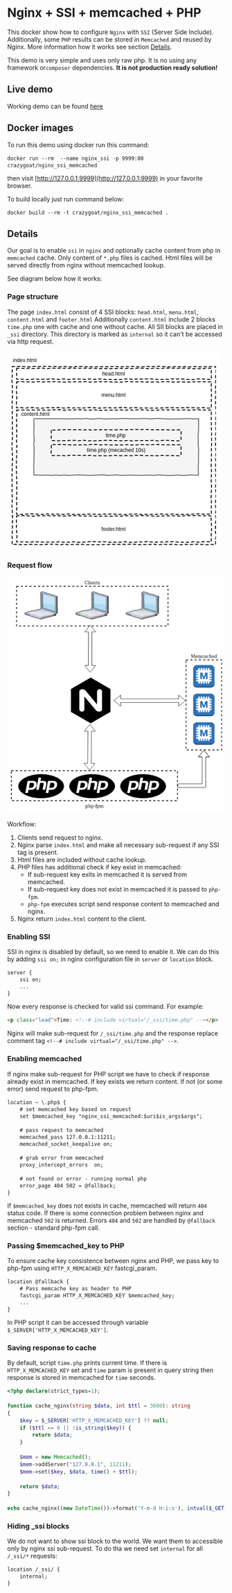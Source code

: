 # Nginx + SSI + memcached + PHP
This docker show how to configure `Nginx` with `SSI` (Server Side
Include). Additionally, some `PHP` results can be stored in `Memcached` and
reused by Nginx. More information how it works see section [Details](#details).

This demo is very simple and uses only raw php. It is no using any framework or`composer` dependencies.
**It is not production ready solution!**

## Live demo
Working demo can be found [here](https://nginx-ssi-memcached-ncz5ytyyqq-ew.a.run.app/)

## Docker images
To run this demo using docker run this command: 
```shell
docker run --rm  --name nginx_ssi -p 9999:80 crazygoat/nginx_ssi_memcached
```
then visit [http://127.0.0.1:9999](http://127.0.0.1:9999) in your favorite browser.

To build locally just run command below:
```shell
docker build --rm -t crazygoat/nginx_ssi_memcached .
```

## Details
Our goal is to enable `ssi` in `nginx` and optionally cache content from
php in `memcached` cache. Only content of `*.php` files is cached. 
Html files will be served directly from nginx without memcached lookup.

See diagram below how it works:

### Page structure
The page `index.html` consist of 4 SSI blocks: `head.html`, `menu.html`, `content.html` and `footer.html`
Additionally `content.html` include 2 blocks `time.php` one with cache and one without cache.
All SII blocks are placed in `_ssi` directory. This directory is marked as `internal` so
it can't be accessed via http request.

![SSI Components](https://raw.githubusercontent.com/crazy-goat/nginx_ssi_memcached/master/docs/ssi-components.png)

### Request flow
![Nginx SSI](https://raw.githubusercontent.com/crazy-goat/nginx_ssi_memcached/master/docs/nginx-ssi.png)

Workflow:
1. Clients send request to nginx.
2. Nginx parse `index.html` and make all necessary sub-request if any SSI tag is present.
3. Html files are included without cache lookup.
4. PHP files has additional check if key exist in memcached: 
   - If sub-request key exits in memcached it is served from memcached.
   - If sub-request key does not exist in memcached it is passed to `php-fpm`. 
   - `php-fpm` executes script send response content to memcached and nginx.
5. Nginx return `index.html` content to the client.

### Enabling SSI
SSI in nginx is disabled by default, so we need to enable it. We can do this
by adding `ssi on;` in nginx configuration file in `server` or `location` block.

```
server {
    ssi on;
    ...
} 
```

Now every response is checked for valid ssi command. For example:
```html
<p class="lead">Time: <!--# include virtual="/_ssi/time.php" --></p>
``` 

Nginx will make sub-request for `/_ssi/time.php` and the response replace comment tag
`<!--# include virtual="/_ssi/time.php" -->`.

### Enabling memcached
If nginx make sub-request for PHP script we have to check if response already exist
in memcached. If key exists we return content. If not (or some error) send
request to php-fpm. 

```
location ~ \.php$ {
    # set memcached key based on request
    set $memcached_key "nginx_ssi_memcached:$uri$is_args$args";
    
    # pass request to memcached
    memcached_pass 127.0.0.1:11211;
    memcached_socket_keepalive on;

    # grab error from memcached
    proxy_intercept_errors  on;

    # not found or error - running normal php
    error_page 404 502 = @fallback;
}
```

If `$memcached_key` does not exists in cache, memcached will return `404` status code.
If there is some connection problem between nginx and memcached `502` is returned. 
Errors `404` and `502` are handled by `@fallback` section - standard php-fpm call.

### Passing $memcached_key to PHP
To ensure cache key consistence between nginx and PHP, 
we pass key to php-fpm using `HTTP_X_MEMCACHED_KEY` fastcgi_param.

```
location @fallback {
    # Pass memcache key as header to PHP
    fastcgi_param HTTP_X_MEMCACHED_KEY $memcached_key;
    ...
}
```
In PHP script it can be accessed through variable `$_SERVER['HTTP_X_MEMCACHED_KEY']`.

### Saving response to cache
By default, script `time.php` prints current time. 
If there is `HTTP_X_MEMCACHED_KEY` set and `time`
param is present in query string then response is stored in memcached for `time` seconds. 

```php
<?php declare(strict_types=1);

function cache_nginx(string $data, int $ttl = 3600): string
{
    $key = $_SERVER['HTTP_X_MEMCACHED_KEY'] ?? null;
    if ($ttl <= 0 || !is_string($key)) {
        return $data;
    }

    $mem = new Memcached();
    $mem->addServer("127.0.0.1", 11211);
    $mem->set($key, $data, time() + $ttl);

    return $data;
}

echo cache_nginx((new DateTime())->format('Y-m-d H:i:s'), intval($_GET['time'] ?? 0));
```

### Hiding _ssi blocks
We do not want to show ssi block to the world. We want them to accessible only by nginx ssi sub-request.
To do tha we need set `internal` for all `/_ssi/*` requests:

```
location /_ssi/ {
    internal;
}
```
